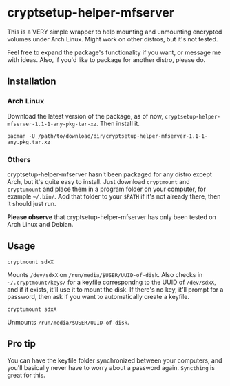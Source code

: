 # cryptsetup-helper-mfserver

This is a VERY simple wrapper to help mounting and unmounting encrypted volumes under Arch Linux. Might work on other distros, but it's not tested. 

Feel free to expand the package's functionality if you want, or message me with ideas. Also, if you'd like to package for another distro, please do. 

## Installation

### Arch Linux

Download the latest version of the package, as of now, `cryptsetup-helper-mfserver-1.1-1-any-pkg-tar-xz`. Then install it. 

    pacman -U /path/to/download/dir/cryptsetup-helper-mfserver-1.1-1-any.pkg.tar.xz

### Others

cryptsetup-helper-mfserver hasn't been packaged for any distro except Arch, but it's quite easy to install. Just download `cryptmount` and `cryptumount` and place them in a program folder on your computer, for example `~/.bin/`. Add that folder to your `$PATH` if it's not already there, then it should just run. 

**Please observe** that cryptsetup-helper-mfserver has only been tested on Arch Linux and Debian. 

## Usage

    cryptmount sdxX

Mounts `/dev/sdxX` on `/run/media/$USER/UUID-of-disk`. Also checks in `~/.cryptmount/keys/` for a keyfile correspondng to the UUID of `/dev/sdxX`, and if it exists, it'll use it to mount the disk. If there's no key, it'll prompt for a password, then ask if you want to automatically create a keyfile. 

    cryptumount sdxX

Unmounts `/run/media/$USER/UUID-of-disk`. 

## Pro tip

You can have the keyfile folder synchronized between your computers, and you'll basically never have to worry about a password again. `Syncthing` is great for this. 
